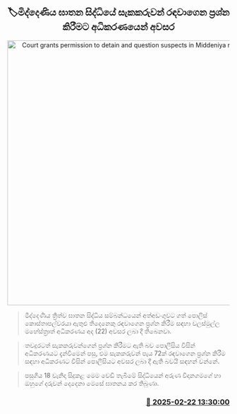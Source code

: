 <p align='center'><b><h2 align='center' title='Court grants permission to detain and question suspects in Middeniya murder case'>🏷මිද්දෙණිය ඝාතන සිද්ධියේ සැකකරුවන් රඳවාගෙන ප්‍රශ්න කිරීමට අධිකරණයෙන් අවසර</h2></b></p>
<p align='center'><img src='https://helakuru.sgp1.cdn.digitaloceanspaces.com/esana/images/lib/court-2[1].jpg' width='600' alt='Court grants permission to detain and question suspects in Middeniya murder case'></p>

> මිද්දෙණිය ත්‍රිත්ව ඝාතන සිද්ධිය සම්බන්ධයෙන් අත්අඩංගුවට ගත් පොලිස් කොස්තාපල්වරයා ඇතුළු තිදෙනෙකු රඳවාගෙන ප්‍රශ්න කිරීම සඳහා වලස්මුල්ල මහේස්ත්‍රාත් අධිකරණය අද (22) අවසර ලබා දී තිබෙනවා.

> තවදුරටත් සැකකරුවන්ගෙන් ප්‍රශ්න කිරීමට ඇති බව පොලීසිය විසින් අධිකරණයට දැන්වීමෙන් පසු, එම සැකකරුවන් පැය 72ක් රඳවාගෙන ප්‍රශ්න කිරීම සඳහා අධිකරණට විසින් පොලීසියට අවසර ලබා දී ඇති බවයි සඳහන් වන්නේ.

> පසුගිය 18 වැනිදා සිදුකළ මෙම වෙඩි තැබීමේ සිද්ධියෙන් අරුණ විදානගමගේ හා ඔහුගේ දරුවන් දෙදෙනා මෙසේ ඝාතනය කර තිබුණා.



<h3 align='right'><a href='https://www.helakuru.lk/esana/p/107727/'>📅 2025-02-22 13:30:00</a></h3>
